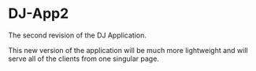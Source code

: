 # DJ-App2
The second revision of the DJ Application.

This new version of the application will be much more lightweight and will serve all of the clients from one singular page.
